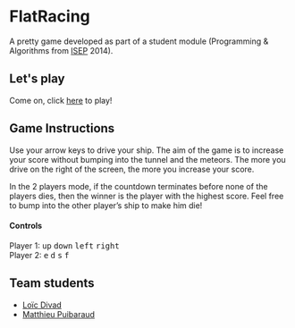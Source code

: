# FlatRacing

A pretty game developed as part of a student module (Programming & Algorithms from [ISEP](https://twitter.com/Isep) 2014).



## Let's play

Come on, click [here](http://flatracing.github.io/) to play!



## Game Instructions

Use your arrow keys to drive your ship. The aim of the game is to increase your score without bumping into the tunnel and the meteors. The more you drive on the right of the screen, the more you increase your score.

In the 2 players mode, if the countdown terminates before none of the players dies, then the winner is the player with the highest score. Feel free to bump into the other player’s ship to make him die!

#### Controls

Player 1: <kbd>up</kbd> <kbd>down</kbd> <kbd>left</kbd> <kbd>right</kbd>  
Player 2: <kbd>e</kbd> <kbd>d</kbd> <kbd>s</kbd> <kbd>f</kbd>



## Team students

- [Loïc Divad](https://github.com/DivLoic)
- [Matthieu Puibaraud](https://github.com/DivLoic)
